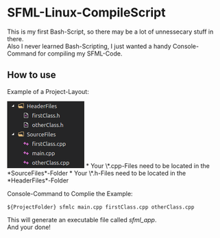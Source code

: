 # SFML-Linux-CompileScript
  This is my first Bash-Script, so there may be a lot of unnessecary stuff in there.  
  Also I never learned Bash-Scripting, I just wanted a handy Console-Command for compiling my SFML-Code.  
## How to use
Example of a Project-Layout:  
  
  <img src="https://raw.githubusercontent.com/EineSalatgurke/SFML-Linux-CompileScript/master/projectLayout.png">
* Your \*.cpp-Files need to be located in the *SourceFiles*-Folder
* Your \*.h-Files need to be located in the *HeaderFiles*-Folder

Console-Command to Complie the Example:
```
${ProjectFolder} sfmlc main.cpp firstClass.cpp otherClass.cpp
```
This will generate an executable file called *sfml_app*.  
And your done!
</ul>
